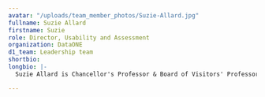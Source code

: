 ```yaml
---
avatar: "/uploads/team_member_photos/Suzie-Allard.jpg"
fullname: Suzie Allard
firstname: Suzie
role: Director, Usability and Assessment
organization: DataONE
d1_team: Leadership team
shortbio: 
longbio: |-
  Suzie Allard is Chancellor's Professor & Board of Visitors' Professor at The University of Tennessee in the School of Information Sciences. She is also Associate Dean for Research for the College of Communication and Information and Director of the Center for Information and Communication Studies. Allard's research focuses on how scientists and engineers use and communicate information, particularly in the virtual environment and across distributed work teams. Current projects center on science data, interdisciplinary scientific work teams (particularly in terms of data sharing), scientific cyberinfrastructure, and science disinformation. Allard is a member of the Board of Directors for the Networked Digital Library of Theses and Dissertations. She is PI or Co-PI on grants funded by the National Science Foundation, the Institute of Museum and Libraries Services, Alfred P. Sloan Foundation, IEEE and others.   Allard has published numerous papers in peer-reviewed journals, spoken at venues around the world and published several book chapters. Allard received a Bachelor’s degree in Economics from California State University at Northridge, an MS in library and information sciences, and a PhD in communication from the University of Kentucky. Before being in academe, Allard was the vice president of Research Frontiers Corporation which provided creative consultation services to the entertainment industry.

---
```

